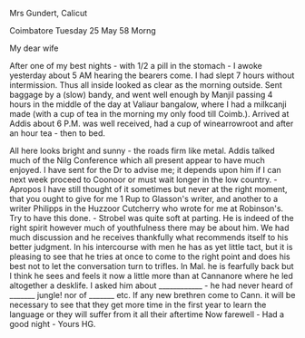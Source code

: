 Mrs Gundert, Calicut

 Coimbatore Tuesday 25 May 58
 Morng

My dear wife

After one of my best nights - with 1/2 a pill in the stomach - I awoke yesterday about 5 AM hearing the bearers come. I had slept 7 hours without intermission. Thus all inside looked as clear as the morning outside. Sent baggage by a (slow) bandy, and went well enough by Manjil passing 4 hours in the middle of the day at Valiaur bangalow, where I had a milkcanji made (with a cup of tea in the morning my only food till Coimb.). Arrived at Addis about 6 P.M. was well received, had a cup of winearrowroot and after an hour tea - then to bed.

All here looks bright and sunny - the roads firm like metal. Addis talked much of the Nilg Conference which all present appear to have much enjoyed. I have sent for the Dr to advise me; it depends upon him if I can next week proceed to Coonoor or must wait longer in the low country. - Apropos I have still thought of it sometimes but never at the right moment, that you ought to give for me 1 Rup to Glasson's writer, and another to a writer Philipps in the Huzzoor Cutcherry who wrote for me at Robinson's. Try to have this done. - Strobel was quite soft at parting. He is indeed of the right spirit however much of youthfulness there may be about him. We had much discussion and he receives thankfully what recommends itself to his better judgment. In his intercourse with men he has as yet little tact, but it is pleasing to see that he tries at once to come to the right point and does his best not to let the conversation turn to trifles. In Mal. he is fearfully back but I think he sees and feels it now a little more than at Cannanore where he led altogether a desklife. I asked him about ____________ - he had never heard of _______ jungle! nor of _______ etc. If any new brethren come to Cann. it will be necessary to see that they get more time in the first year to learn the language or they will suffer from it all their aftertime 
Now farewell - Had a good night -
 Yours HG.

